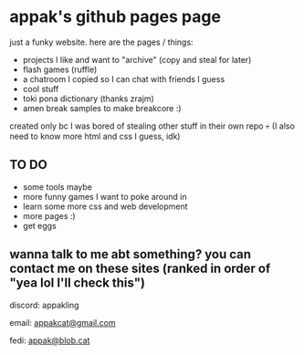 # appak's github pages page
just a funky website. here are the pages / things:
- projects I like and want to "archive" (copy and steal for later)
- flash games (ruffle)
- a chatroom I copied so I can chat with friends I guess
- cool stuff
- toki pona dictionary (thanks zrajm)
- amen break samples to make breakcore :)

created only bc I was bored of stealing other stuff in their own repo :skull: (I also need to know more html and css I guess, idk)


## TO DO

- some tools maybe
- more funny games I want to poke around in
- learn some more css and web development
- more pages :)
- get eggs

## wanna talk to me abt something? you can contact me on these sites (ranked in order of "yea lol I'll check this")

discord: appakling 

email: appakcat@gmail.com

fedi: appak@blob.cat

